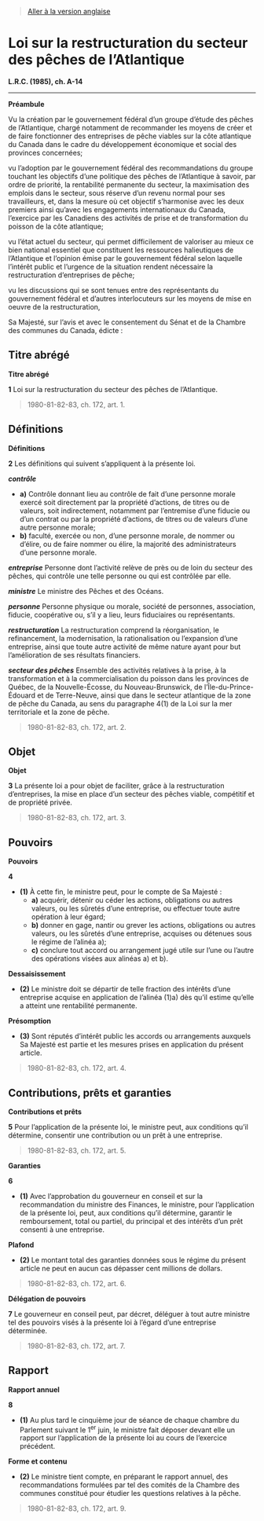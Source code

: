 > [Aller à la version anglaise](/en/Acts/Revised%20Statutes%20of%20Canada/A/A-14.md)

# Loi sur la restructuration du secteur des pêches de l’Atlantique

**L.R.C. (1985), ch. A-14**


----------




**Préambule**

Vu la création par le gouvernement fédéral d’un groupe d’étude des pêches de l’Atlantique, chargé notamment de recommander les moyens de créer et de faire fonctionner des entreprises de pêche viables sur la côte atlantique du Canada dans le cadre du développement économique et social des provinces concernées;

vu l’adoption par le gouvernement fédéral des recommandations du groupe touchant les objectifs d’une politique des pêches de l’Atlantique à savoir, par ordre de priorité, la rentabilité permanente du secteur, la maximisation des emplois dans le secteur, sous réserve d’un revenu normal pour ses travailleurs, et, dans la mesure où cet objectif s’harmonise avec les deux premiers ainsi qu’avec les engagements internationaux du Canada, l’exercice par les Canadiens des activités de prise et de transformation du poisson de la côte atlantique;

vu l’état actuel du secteur, qui permet difficilement de valoriser au mieux ce bien national essentiel que constituent les ressources halieutiques de l’Atlantique et l’opinion émise par le gouvernement fédéral selon laquelle l’intérêt public et l’urgence de la situation rendent nécessaire la restructuration d’entreprises de pêche;

vu les discussions qui se sont tenues entre des représentants du gouvernement fédéral et d’autres interlocuteurs sur les moyens de mise en oeuvre de la restructuration,



Sa Majesté, sur l’avis et avec le consentement du Sénat et de la Chambre des communes du Canada, édicte :






## Titre abrégé



**Titre abrégé**

**1** Loi sur la restructuration du secteur des pêches de l’Atlantique.
> 1980-81-82-83, ch. 172, art. 1.





## Définitions



**Définitions**

**2** Les définitions qui suivent s’appliquent à la présente loi.

***contrôle***
- **a)** Contrôle donnant lieu au contrôle de fait d’une personne morale exercé soit directement par la propriété d’actions, de titres ou de valeurs, soit indirectement, notamment par l’entremise d’une fiducie ou d’un contrat ou par la propriété d’actions, de titres ou de valeurs d’une autre personne morale;
- **b)** faculté, exercée ou non, d’une personne morale, de nommer ou d’élire, ou de faire nommer ou élire, la majorité des administrateurs d’une personne morale.

***entreprise*** Personne dont l’activité relève de près ou de loin du secteur des pêches, qui contrôle une telle personne ou qui est contrôlée par elle.

***ministre*** Le ministre des Pêches et des Océans.

***personne*** Personne physique ou morale, société de personnes, association, fiducie, coopérative ou, s’il y a lieu, leurs fiduciaires ou représentants.

***restructuration*** La restructuration comprend la réorganisation, le refinancement, la modernisation, la rationalisation ou l’expansion d’une entreprise, ainsi que toute autre activité de même nature ayant pour but l’amélioration de ses résultats financiers.

***secteur des pêches*** Ensemble des activités relatives à la prise, à la transformation et à la commercialisation du poisson dans les provinces de Québec, de la Nouvelle-Écosse, du Nouveau-Brunswick, de l’Île-du-Prince-Édouard et de Terre-Neuve, ainsi que dans le secteur atlantique de la zone de pêche du Canada, au sens du paragraphe 4(1) de la Loi sur la mer territoriale et la zone de pêche.
> 1980-81-82-83, ch. 172, art. 2.





## Objet



**Objet**

**3** La présente loi a pour objet de faciliter, grâce à la restructuration d’entreprises, la mise en place d’un secteur des pêches viable, compétitif et de propriété privée.
> 1980-81-82-83, ch. 172, art. 3.





## Pouvoirs



**Pouvoirs**

**4** 

- **(1)** À cette fin, le ministre peut, pour le compte de Sa Majesté :
	- **a)** acquérir, détenir ou céder les actions, obligations ou autres valeurs, ou les sûretés d’une entreprise, ou effectuer toute autre opération à leur égard;
	- **b)** donner en gage, nantir ou grever les actions, obligations ou autres valeurs, ou les sûretés d’une entreprise, acquises ou détenues sous le régime de l’alinéa a);
	- **c)** conclure tout accord ou arrangement jugé utile sur l’une ou l’autre des opérations visées aux alinéas a) et b).

**Dessaisissement**

- **(2)** Le ministre doit se départir de telle fraction des intérêts d’une entreprise acquise en application de l’alinéa (1)a) dès qu’il estime qu’elle a atteint une rentabilité permanente.

**Présomption**

- **(3)** Sont réputés d’intérêt public les accords ou arrangements auxquels Sa Majesté est partie et les mesures prises en application du présent article.
> 1980-81-82-83, ch. 172, art. 4.





## Contributions, prêts et garanties



**Contributions et prêts**

**5** Pour l’application de la présente loi, le ministre peut, aux conditions qu’il détermine, consentir une contribution ou un prêt à une entreprise.
> 1980-81-82-83, ch. 172, art. 5.





**Garanties**

**6** 

- **(1)** Avec l’approbation du gouverneur en conseil et sur la recommandation du ministre des Finances, le ministre, pour l’application de la présente loi, peut, aux conditions qu’il détermine, garantir le remboursement, total ou partiel, du principal et des intérêts d’un prêt consenti à une entreprise.

**Plafond**

- **(2)** Le montant total des garanties données sous le régime du présent article ne peut en aucun cas dépasser cent millions de dollars.
> 1980-81-82-83, ch. 172, art. 6.





**Délégation de pouvoirs**

**7** Le gouverneur en conseil peut, par décret, déléguer à tout autre ministre tel des pouvoirs visés à la présente loi à l’égard d’une entreprise déterminée.
> 1980-81-82-83, ch. 172, art. 7.





## Rapport



**Rapport annuel**

**8** 

- **(1)** Au plus tard le cinquième jour de séance de chaque chambre du Parlement suivant le 1<sup>er</sup> juin, le ministre fait déposer devant elle un rapport sur l’application de la présente loi au cours de l’exercice précédent.

**Forme et contenu**

- **(2)** Le ministre tient compte, en préparant le rapport annuel, des recommandations formulées par tel des comités de la Chambre des communes constitué pour étudier les questions relatives à la pêche.
> 1980-81-82-83, ch. 172, art. 9.



